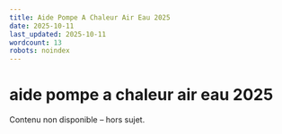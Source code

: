 ```yaml
---
title: Aide Pompe A Chaleur Air Eau 2025
date: 2025-10-11
last_updated: 2025-10-11
wordcount: 13
robots: noindex
---
```


# aide pompe a chaleur air eau 2025

Contenu non disponible – hors sujet.